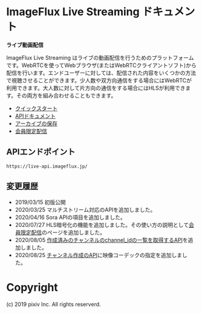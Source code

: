 # ImageFlux Live Streaming ドキュメント

**ライブ動画配信**

ImageFlux Live Streaming はライブの動画配信を行うためのプラットフォームです。WebRTCを使ってWebブラウザ(またはWebRTCクライアントソフト)から配信を行います。エンドユーザーに対しては、配信された内容をいくつかの方法で視聴させることができます。少人数や双方向通信をする場合にはWebRTCが利用できます。大人数に対して片方向の通信をする場合にはHLSが利用できます。その両方を組み合わせることもできます。


- [クイックスタート](./quickstart.md)
- [APIドキュメント](./api.md)
- [アーカイブの保存](./archive.md)
- [会員限定配信](./encryption.md)

## APIエンドポイント
```
https://live-api.imageflux.jp/
```

## 変更履歴

- 2019/03/15 初版公開
- 2020/03/25 マルチストリーム対応のAPIを追加しました。
- 2020/04/16 Sora APIの項目を追加しました。
- 2020/07/27 HLS暗号化の機能を追加しました。その使い方の説明として[会員限定配信](./encryption.md)のページを追加しました。
- 2020/08/05 [作成済みのチャンネルのchannel_idの一覧を取得するAPI](./api.md#imageflux_20200729listchannelids)を追加しました。
- 2020/08/25 [チャンネル作成のAPI](./api.md#imageflux_20180905createchannel)に映像コーデックの指定を追加しました。

# Copyright

(c) 2019 pixiv Inc. All rights reserverd.
